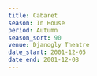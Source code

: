 ```yaml
---
title: Cabaret
season: In House
period: Autumn
season_sort: 90
venue: Djanogly Theatre
date_start: 2001-12-05
date_end: 2001-12-08
---
```


